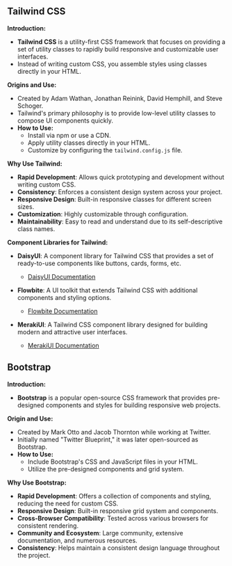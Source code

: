 ## Tailwind CSS

**Introduction:**
- **Tailwind CSS** is a utility-first CSS framework that focuses on providing a set of utility classes to rapidly build responsive and customizable user interfaces.
- Instead of writing custom CSS, you assemble styles using classes directly in your HTML.

**Origins and Use:**
- Created by Adam Wathan, Jonathan Reinink, David Hemphill, and Steve Schoger.
- Tailwind's primary philosophy is to provide low-level utility classes to compose UI components quickly.
- **How to Use:**
  - Install via npm or use a CDN.
  - Apply utility classes directly in your HTML.
  - Customize by configuring the `tailwind.config.js` file.

**Why Use Tailwind:**
- **Rapid Development**: Allows quick prototyping and development without writing custom CSS.
- **Consistency**: Enforces a consistent design system across your project.
- **Responsive Design**: Built-in responsive classes for different screen sizes.
- **Customization**: Highly customizable through configuration.
- **Maintainability**: Easy to read and understand due to its self-descriptive class names.

**Component Libraries for Tailwind:**

- **DaisyUI**: A component library for Tailwind CSS that provides a set of ready-to-use components like buttons, cards, forms, etc.
  - [DaisyUI Documentation](https://daisyui.com/)
  
- **Flowbite**: A UI toolkit that extends Tailwind CSS with additional components and styling options.
  - [Flowbite Documentation](https://flowbite.com/)
  
- **MerakiUI**: A Tailwind CSS component library designed for building modern and attractive user interfaces.
  - [MerakiUI Documentation](https://merakiui.com/)

## Bootstrap

**Introduction:**
- **Bootstrap** is a popular open-source CSS framework that provides pre-designed components and styles for building responsive web projects.

**Origin and Use:**
- Created by Mark Otto and Jacob Thornton while working at Twitter.
- Initially named "Twitter Blueprint," it was later open-sourced as Bootstrap.
- **How to Use:**
  - Include Bootstrap's CSS and JavaScript files in your HTML.
  - Utilize the pre-designed components and grid system.

**Why Use Bootstrap:**
- **Rapid Development**: Offers a collection of components and styling, reducing the need for custom CSS.
- **Responsive Design**: Built-in responsive grid system and components.
- **Cross-Browser Compatibility**: Tested across various browsers for consistent rendering.
- **Community and Ecosystem**: Large community, extensive documentation, and numerous resources.
- **Consistency**: Helps maintain a consistent design language throughout the project.
